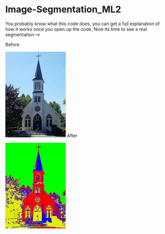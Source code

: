 # Image-Segmentation_ML2
You probably know what this code does, you can get a full explanation of how it works once you open up the code,
Now its time to see a real segmentation-->


Before   

![...](https://github.com/HasnatPranto/Image-Segmentation_ML2/blob/master/out/production/k_Mean-Clustering/1002.jpg)   After   



![...](https://github.com/HasnatPranto/Image-Segmentation_ML2/blob/master/out/production/k_Mean-Clustering/%2B0001.jpg)

